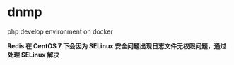 # dnmp
php develop environment on docker

**Redis 在 CentOS 7 下会因为 SELinux 安全问题出现日志文件无权限问题，通过处理 SELinux 解决**
